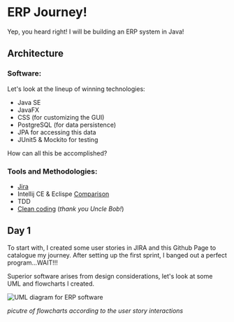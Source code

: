 # ERP Journey!

Yep, you heard right! I will be building an ERP system in Java!

## Architecture
### Software:
Let's look at the lineup of winning technologies:
- Java SE
- JavaFX
- CSS (for customizing the GUI)
- PostgreSQL (for data persistence)
- JPA for accessing this data
- JUnit5 & Mockito for testing

How can all this be accomplished?

### Tools and Methodologies:
- [Jira](https://thomaspaul.atlassian.net/jira/software/projects/WAR/boards/1/backlog)
- Intellij CE & Eclispe [Comparison](https://thomaspaul.atlassian.net/wiki/spaces/CL/overview)
- TDD
- [Clean coding](https://www.amazon.com/Clean-Code-Handbook-Software-Craftsmanship/dp/0132350882) (_thank you Uncle Bob!_)

## Day 1

To start with, I created some user stories in JIRA and this Github Page to catalogue my journey.
After setting up the first sprint, I banged out a perfect program...WAIT!!!

Superior software arises from design considerations, let's look at some UML and flowcharts I created.

<img src="assets/ERP.PNG" alt="UML diagram for ERP software" class="inline"/>

_picutre of flowcharts according to the user story interactions_
